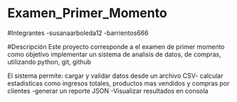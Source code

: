 # Examen_Primer_Momento
#Integrantes
-susanaarboleda12
-barrientos666

#Descripción
Este proyecto corresponde a el examen de primer momento como objetivo implementar un sistema de analisis de datos, de compras, utilizando python, git, github

El sistema permite: cargar y validar datos desde un archivo CSV- calcular estadisticas como ingresos totales, productos mas vendidos y compras por clientes -generar un reporte JSON -Visualizar resultados en consola 
